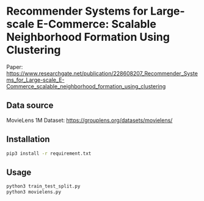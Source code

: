 # Recommender Systems for Large-scale E-Commerce: Scalable Neighborhood Formation Using Clustering

Paper: https://www.researchgate.net/publication/228608207_Recommender_Systems_for_Large-scale_E-Commerce_scalable_neighborhood_formation_using_clustering
## Data source
MovieLens 1M Dataset: https://grouplens.org/datasets/movielens/
## Installation

```bash
pip3 install -r requirement.txt
```

## Usage

```bash
python3 train_test_split.py
python3 movielens.py
```

